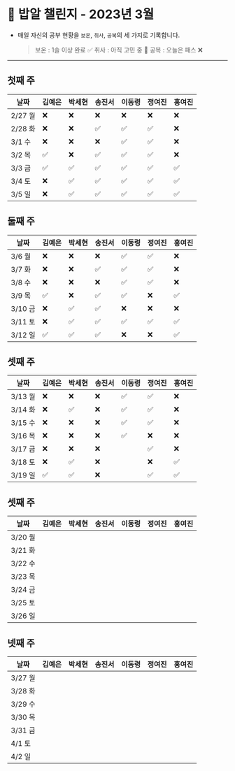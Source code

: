 # 🍚 밥알 챌린지 - 2023년 3월
- 매일 자신의 공부 현황을 `보온`, `취사`, `공복`의 세 가지로 기록합니다.
    
    > 보온 : 1솔 이상 완료 ✅
    취사 : 아직 고민 중 🤔
    공복 : 오늘은 패스 ❌
---

## 첫째 주

**날짜**|김예은|박세현|송진서|이동령|정여진|홍여진
---|---|---|---|---|---|---
2/27 월|❌|❌|❌|❌|❌|❌
2/28 화|❌|❌|✅|✅|✅|❌
3/1 수|❌|❌|❌|✅|✅|❌
3/2 목|✅|❌|✅|✅|✅|❌
3/3 금|✅|✅|✅|✅|✅|✅
3/4 토|❌ |✅|✅|✅|✅|✅
3/5 일|❌ |✅|✅ |✅|✅|✅


## 둘째 주

**날짜**|김예은|박세현|송진서|이동령|정여진|홍여진
---|---|---|---|---|---|---
3/6 월|❌|❌|❌|✅|✅|❌
3/7 화|❌|❌|✅|✅|✅|❌
3/8 수|❌|❌|❌|✅|✅|❌
3/9 목|✅|❌|✅|✅|❌|✅
3/10 금|❌|✅|✅|❌|❌|❌
3/11 토|❌|✅|✅|✅|✅|✅
3/12 일|✅|✅|✅|❌|❌|✅



## 셋째 주

**날짜**|김예은|박세현|송진서|이동령|정여진|홍여진
---|---|---|---|---|---|---
3/13 월|❌|❌| ❌|✅|✅|❌
3/14 화|❌|✅| ❌|✅|✅|❌
3/15 수|❌ |❌| ❌|✅|✅|❌
3/16 목|❌ |❌ | ❌|✅|❌|❌
3/17 금|❌ |❌ | ❌| |✅|❌
3/18 토|❌ |✅ | ❌| |❌|✅
3/19 일|✅ | ✅| ❌| |✅|✅



## 셋째 주

**날짜**|김예은|박세현|송진서|이동령|정여진|홍여진
---|---|---|---|---|---|---
3/20 월| | | | | | 
3/21 화| | | | | | 
3/22 수| | | | | | 
3/23 목| | | | | | 
3/24 금| | | | | | 
3/25 토| | | | | | 
3/26 일| | | | | | 


## 넷째 주

**날짜**|김예은|박세현|송진서|이동령|정여진|홍여진
---|---|---|---|---|---|---
3/27 월| | | | | | 
3/28 화| | | | | | 
3/29 수| | | | | | 
3/30 목| | | | | | 
3/31 금| | | | | | 
4/1 토| | | | | | 
4/2 일| | | | | | 
